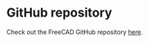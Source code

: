# GitHub repository

Check out the FreeCAD GitHub repository [here](https://github.com/FreeCAD/FreeCAD).
